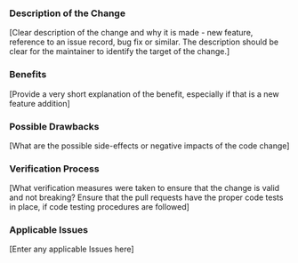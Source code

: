 ### Description of the Change

[Clear description of the change and why it is made - new feature, reference to an issue record, bug fix or similar. The description should be clear for the maintainer to identify the target of the change.] 

### Benefits

[Provide a very short explanation of the benefit, especially if that is a new feature addition]

### Possible Drawbacks

[What are the possible side-effects or negative impacts of the code change]

### Verification Process

[What verification measures were taken to ensure that the change is valid and not breaking? Ensure that the pull requests have the proper code tests in place, if code testing procedures are followed]

### Applicable Issues

[Enter any applicable Issues here]
